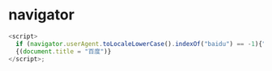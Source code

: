 # navigator

```js
<script>
  if (navigator.userAgent.toLocaleLowerCase().indexOf("baidu") == -1){" "}
  {(document.title = "百度")}
</script>;

```
